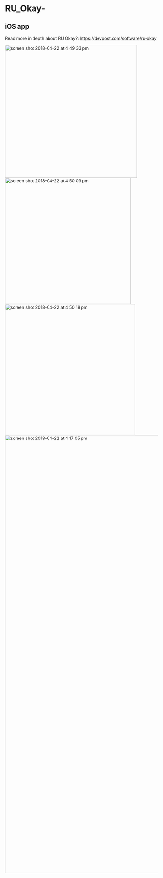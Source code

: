 # RU_Okay-
## iOS app
Read more in depth about RU Okay?: https://devpost.com/software/ru-okay

<img width="435" alt="screen shot 2018-04-22 at 4 49 33 pm" src="https://user-images.githubusercontent.com/25333860/43435819-af19e682-944f-11e8-85fa-d1eab5709ddf.png">
<img width="415" alt="screen shot 2018-04-22 at 4 50 03 pm" src="https://user-images.githubusercontent.com/25333860/43435822-b20c7526-944f-11e8-92a2-5de0382c75cd.png">
<img width="429" alt="screen shot 2018-04-22 at 4 50 18 pm" src="https://user-images.githubusercontent.com/25333860/43435824-b43c623e-944f-11e8-9922-c2e8b9741f33.png">

<img width="1437" alt="screen shot 2018-04-22 at 4 17 05 pm" src="">
